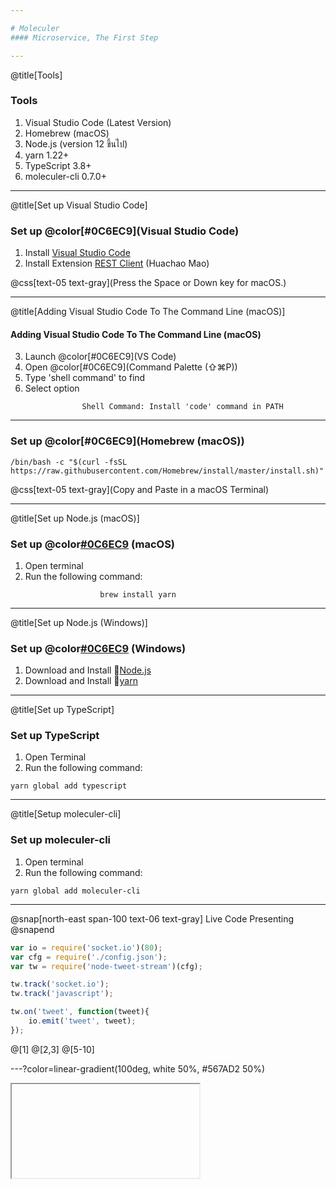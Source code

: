 ```yaml
---

# Moleculer
#### Microservice, The First Step

---
```

@title[Tools]

### Tools
1. Visual Studio Code (Latest Version)
2. Homebrew (macOS)
3. Node.js (version 12 ขึ้นไป)
4. yarn 1.22+
5. TypeScript 3.8+
6. moleculer-cli 0.7.0+

---
@title[Set up Visual Studio Code]

### Set up @color[#0C6EC9](Visual Studio Code)

1. Install [Visual Studio Code](https://code.visualstudio.com/download)
2. Install Extension [REST Client](https://marketplace.visualstudio.com/items?itemName=humao.rest-client) (Huachao Mao)

@css[text-05 text-gray](Press the Space or Down key for macOS.)

---
@title[Adding Visual Studio Code To The Command Line (macOS)]

#### Adding Visual Studio Code To The Command Line (macOS)
3. Launch @color[#0C6EC9](VS Code)
4. Open @color[#0C6EC9](Command Palette &#40;⇧⌘P&#41;)
5. Type 'shell command' to find
6. Select option

```
                Shell Command: Install 'code' command in PATH
```

---

### Set up @color[#0C6EC9](Homebrew &#40;macOS&#41;)

```
/bin/bash -c "$(curl -fsSL https://raw.githubusercontent.com/Homebrew/install/master/install.sh)"
```
@css[text-05 text-gray](Copy and Paste in a macOS Terminal)

---
@title[Set up Node.js (macOS)]

### Set up @color[#0C6EC9](Node.js) (macOS)

1. Open terminal
2. Run the following command:
```
                    brew install yarn
```

---
@title[Set up Node.js (Windows)]

### Set up @color[#0C6EC9](Node.js) (Windows)

1. Download and Install 🔗[Node.js](https://nodejs.org/en/download/)
2. Download and Install 🔗[yarn](https://classic.yarnpkg.com/en/docs/install#windows-stable)

---
@title[Set up TypeScript]

### Set up TypeScript

1. Open Terminal
2. Run the following command:

```
yarn global add typescript
```

---
@title[Setup moleculer-cli]

### Set up moleculer-cli

1. Open terminal
2. Run the following command:

```
yarn global add moleculer-cli
```
---
@snap[north-east span-100 text-06 text-gray]
Live Code Presenting
@snapend

```js
var io = require('socket.io')(80);
var cfg = require('./config.json');
var tw = require('node-tweet-stream')(cfg);

tw.track('socket.io');
tw.track('javascript');

tw.on('tweet', function(tweet){
    io.emit('tweet', tweet);
});
```

@[1]
@[2,3]
@[5-10]

---?color=linear-gradient(100deg, white 50%, #567AD2 50%)

<iframe class="stretch" data-src="https://codesandbox.io/s/github/moleculerjs/sandbox-moleculer-api-routing/tree/master/?fontsize=14"></iframe>